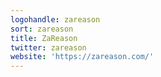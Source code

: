 ```yaml
---
logohandle: zareason
sort: zareason
title: ZaReason
twitter: zareason
website: 'https://zareason.com/'
---
```

